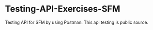 # Testing-API-Exercises-SFM
Testing API for SFM by using Postman. This api testing is public source.
